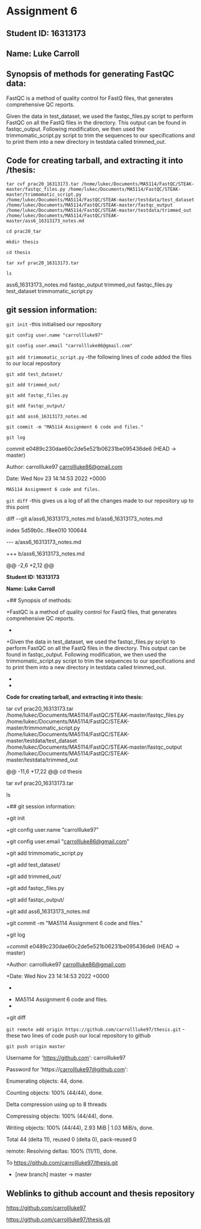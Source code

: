 # Assignment 6
## Student ID: 16313173
## Name: Luke Carroll

## Synopsis of methods for generating FastQC data:
FastQC is a method of quality control for FastQ files, that generates comprehensive QC reports. 

Given the data in test_dataset, we used the fastqc_files.py script to perform FastQC on all the FastQ files in the directory. This output can be found in fastqc_output. Following modification, we then used the trimmomatic_script.py script to trim the sequences to our specifications and to print them into a new directory in testdata called trimmed_out. 


## Code for creating tarball, and extracting it into /thesis:
``tar cvf prac20_16313173.tar /home/lukec/Documents/MA5114/FastQC/STEAK-master/fastqc_files.py /home/lukec/Documents/MA5114/FastQC/STEAK-master/trimmomatic_script.py /home/lukec/Documents/MA5114/FastQC/STEAK-master/testdata/test_dataset /home/lukec/Documents/MA5114/FastQC/STEAK-master/fastqc_output /home/lukec/Documents/MA5114/FastQC/STEAK-master/testdata/trimmed_out /home/lukec/Documents/MA5114/FastQC/STEAK-master/ass6_16313173_notes.md``

``cd prac20_tar``

``mkdir thesis``

``cd thesis``

``tar xvf prac20_16313173.tar``

``ls``

ass6_16313173_notes.md    fastqc_output   trimmed_out
fastqc_files.py           test_dataset    trimmomatic_script.py

## git session information:
``git init``   -this initialised our repository

``git config user.name "carrollluke97"``

``git config user.email "carrollluke86@gmail.com"`` 

``git add trimmomatic_script.py`` -the following lines of code added the files to our local repository

``git add test_dataset/``

``git add trimmed_out/``

``git add fastqc_files.py``

``git add fastqc_output/``

``git add ass6_16313173_notes.md``

``git commit -m "MA5114 Assignment 6 code and files."`` 

``git log``

commit e0489c230dae60c2de5e521b06231be095436de6 (HEAD -> master)

Author: carrollluke97 <carrollluke86@gmail.com>

Date:   Wed Nov 23 14:14:53 2022 +0000

    MA5114 Assignment 6 code and files.
    
``git diff`` -this gives us a log of all the changes made to our repository up to this point

diff --git a/ass6_16313173_notes.md b/ass6_16313173_notes.md

index 5d59b0c..f8ee010 100644

--- a/ass6_16313173_notes.md

+++ b/ass6_16313173_notes.md

@@ -2,6 +2,12 @@

  **Student ID: 16313173**
 
  **Name: Luke Carroll**
 
+## Synopsis of methods:

+FastQC is a method of quality control for FastQ files, that generates comprehensive QC reports. 

+

+Given the data in test_dataset, we used the fastqc_files.py script to perform FastQC on all the FastQ files in the directory. This output can be found in fastqc_output. Following modification, we then used the trimmomatic_script.py script to trim the sequences to our specifications and to print them into a new directory in testdata called trimmed_out. 

+

+
 **Code for creating tarball, and extracting it into thesis:**
 
 tar cvf prac20_16313173.tar /home/lukec/Documents/MA5114/FastQC/STEAK-master/fastqc_files.py /home/lukec/Documents/MA5114/FastQC/STEAK-master/trimmomatic_script.py /home/lukec/Documents/MA5114/FastQC/STEAK-master/testdata/test_dataset /home/lukec/Documents/MA5114/FastQC/STEAK-master/fastqc_output /home/lukec/Documents/MA5114/FastQC/STEAK-master/testdata/trimmed_out 
 
 
@@ -11,6 +17,22 @@ cd thesis

 tar xvf prac20_16313173.tar
 
 ls
 
+## git session information:

+git init

+git config user.name "carrollluke97"

+git config user.email "carrollluke86@gmail.com"

+git add trimmomatic_script.py

+git add test_dataset/

+git add trimmed_out/

+git add fastqc_files.py

+git add fastqc_output/

+git add ass6_16313173_notes.md 

+git commit -m "MA5114 Assignment 6 code and files."

+git log

+commit e0489c230dae60c2de5e521b06231be095436de6 (HEAD -> master)

+Author: carrollluke97 <carrollluke86@gmail.com>

+Date:   Wed Nov 23 14:14:53 2022 +0000
 
-
+    MA5114 Assignment 6 code and files.
+    
+git diff





``git remote add origin https://github.com/carrollluke97/thesis.git`` - these two lines of code push our local repository to github

``git push origin master``

Username for 'https://github.com': carrollluke97

Password for 'https://carrollluke97@github.com': 

Enumerating objects: 44, done.

Counting objects: 100% (44/44), done.

Delta compression using up to 8 threads

Compressing objects: 100% (44/44), done.

Writing objects: 100% (44/44), 2.93 MiB | 1.03 MiB/s, done.

Total 44 (delta 11), reused 0 (delta 0), pack-reused 0

remote: Resolving deltas: 100% (11/11), done.

To https://github.com/carrollluke97/thesis.git

 * [new branch]      master -> master


## Weblinks to github account and thesis repository

https://github.com/carrollluke97

https://github.com/carrollluke97/thesis.git



